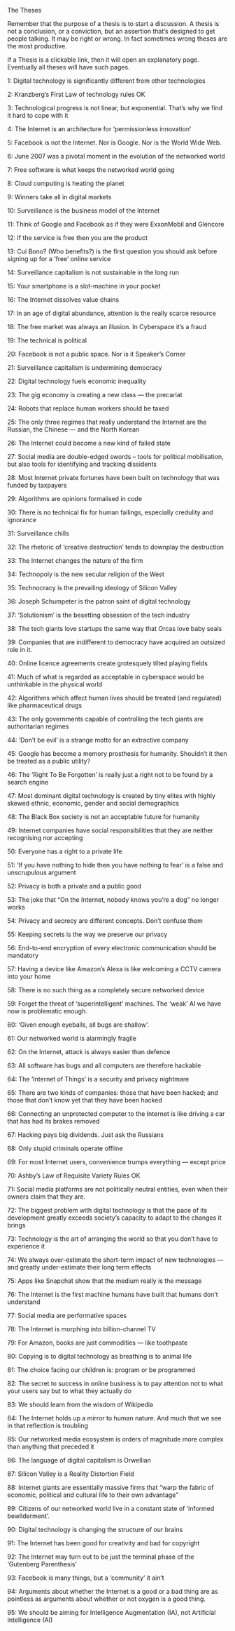 
The Theses

Remember that the purpose of a thesis is to start a discussion. A thesis is not a conclusion, or a conviction, but an assertion that’s designed to get people talking. It may be right or wrong. In fact sometimes wrong theses are the most productive.

If a Thesis is a clickable link, then it will open an explanatory page. Eventually all theses will have such pages.

1: Digital technology is significantly different from other technologies

2: Kranzberg’s First Law of technology rules OK

3: Technological progress is not linear, but exponential. That’s why we find it hard to cope with it

4: The Internet is an architecture for ‘permissionless innovation’

5: Facebook is not the Internet. Nor is Google. Nor is the World Wide Web.

6: June 2007 was a pivotal moment in the evolution of the networked world

7: Free software is what keeps the networked world going

8: Cloud computing is heating the planet

9: Winners take all in digital markets

10: Surveillance is the business model of the Internet

11: Think of Google and Facebook as if they were ExxonMobil and Glencore

12: If the service is free then you are the product

13: Cui Bono? (Who benefits?) is the first question you should ask before signing up for a ‘free’ online service

14: Surveillance capitalism is not sustainable in the long run

15: Your smartphone is a slot-machine in your pocket

16: The Internet dissolves value chains

17: In an age of digital abundance, attention is the really scarce resource

18: The free market was always an illusion. In Cyberspace it’s a fraud

19: The technical is political

20: Facebook is not a public space. Nor is it Speaker’s Corner

21: Surveillance capitalism is undermining democracy

22: Digital technology fuels economic inequality

23: The gig economy is creating a new class — the precariat

24: Robots that replace human workers should be taxed

25: The only three regimes that really understand the Internet are the Russian, the Chinese — and the North Korean

26: The Internet could become a new kind of failed state

27: Social media are double-edged swords – tools for political mobilisation, but also tools for identifying and tracking dissidents

28: Most Internet private fortunes have been built on technology that was funded by taxpayers

29: Algorithms are opinions formalised in code

30: There is no technical fix for human failings, especially credulity and ignorance

31: Surveillance chills

32: The rhetoric of ‘creative destruction’ tends to downplay the destruction

33: The Internet changes the nature of the firm

34: Technopoly is the new secular religion of the West

35: Technocracy is the prevailing ideology of Silicon Valley

36: Joseph Schumpeter is the patron saint of digital technology

37: ‘Solutionism’ is the besetting obsession of the tech industry

38: The tech giants love startups the same way that Orcas love baby seals

39: Companies that are indifferent to democracy have acquired an outsized role in it.

40: Online licence agreements create grotesquely tilted playing fields

41: Much of what is regarded as acceptable in cyberspace would be unthinkable in the physical world

42: Algorithms which affect human lives should be treated (and regulated) like pharmaceutical drugs

43: The only governments capable of controlling the tech giants are authoritarian regimes

44: ‘Don’t be evil’ is a strange motto for an extractive company

45: Google has become a memory prosthesis for humanity. Shouldn’t it then be treated as a public utility?

46: The ‘Right To Be Forgotten’ is really just a right not to be found by a search engine

47: Most dominant digital technology is created by tiny elites with highly skewed ethnic, economic, gender and social demographics

48: The Black Box society is not an acceptable future for humanity

49: Internet companies have social responsibilities that they are neither recognising nor accepting

50: Everyone has a right to a private life

51: ‘If you have nothing to hide then you have nothing to fear’ is a false and unscrupulous argument

52: Privacy is both a private and a public good

53: The joke that “On the Internet, nobody knows you’re a dog” no longer works

54: Privacy and secrecy are different concepts. Don’t confuse them

55: Keeping secrets is the way we preserve our privacy

56: End-to-end encryption of every electronic communication should be mandatory

57: Having a device like Amazon’s Alexa is like welcoming a CCTV camera into your home

58: There is no such thing as a completely secure networked device

59: Forget the threat of ‘superintelligent’ machines. The ‘weak’ AI we have now is problematic enough.

60: ‘Given enough eyeballs, all bugs are shallow’.

61: Our networked world is alarmingly fragile

62: On the Internet, attack is always easier than defence

63: All software has bugs and all computers are therefore hackable

64: The ‘Internet of Things’ is a security and privacy nightmare

65: There are two kinds of companies: those that have been hacked; and those that don’t know yet that they have been hacked

66: Connecting an unprotected computer to the Internet is like driving a car that has had its brakes removed

67: Hacking pays big dividends. Just ask the Russians

68: Only stupid criminals operate offline

69: For most Internet users, convenience trumps everything — except price

70: Ashby’s Law of Requisite Variety Rules OK

71: Social media platforms are not politically neutral entities, even when their owners claim that they are.

72: The biggest problem with digital technology is that the pace of its development greatly exceeds society’s capacity to adapt to the changes it brings

73: Technology is the art of arranging the world so that you don’t have to experience it

74: We always over-estimate the short-term impact of new technologies — and greatly under-estimate their long term effects

75: Apps like Snapchat show that the medium really is the message

76: The Internet is the first machine humans have built that humans don’t understand

77: Social media are performative spaces

78: The Internet is morphing into billion-channel TV

79: For Amazon, books are just commodities — like toothpaste

80: Copying is to digital technology as breathing is to animal life

81: The choice facing our children is: program or be programmed

82: The secret to success in online business is to pay attention not to what your users say but to what they actually do

83: We should learn from the wisdom of Wikipedia

84: The Internet holds up a mirror to human nature. And much that we see in that reflection is troubling

85: Our networked media ecosystem is orders of magnitude more complex than anything that preceded it

86: The language of digital capitalism is Orwellian

87: Silicon Valley is a Reality Distortion Field

88: Internet giants are essentially massive firms that “warp the fabric of economic, political and cultural life to their own advantage”

89: Citizens of our networked world live in a constant state of ‘informed bewilderment’.

90: Digital technology is changing the structure of our brains

91: The Internet has been good for creativity and bad for copyright

92: The Internet may turn out to be just the terminal phase of the ‘Gutenberg Parenthesis’

93: Facebook is many things, but a ‘community’ it ain’t

94: Arguments about whether the Internet is a good or a bad thing are as pointless as arguments about whether or not oxygen is a good thing.

95: We should be aiming for Intelligence Augmentation (IA), not Artificial Intelligence (AI)
